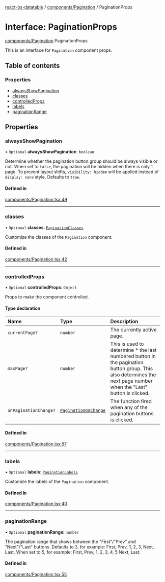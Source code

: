 [react-bs-datatable](../README.md) / [components/Pagination](../modules/components_Pagination.md) / PaginationProps

# Interface: PaginationProps

[components/Pagination](../modules/components_Pagination.md).PaginationProps

This is an interface for `Pagination` component props.

## Table of contents

### Properties

- [alwaysShowPagination](components_Pagination.PaginationProps.md#alwaysshowpagination)
- [classes](components_Pagination.PaginationProps.md#classes)
- [controlledProps](components_Pagination.PaginationProps.md#controlledprops)
- [labels](components_Pagination.PaginationProps.md#labels)
- [paginationRange](components_Pagination.PaginationProps.md#paginationrange)

## Properties

### alwaysShowPagination

• `Optional` **alwaysShowPagination**: `boolean`

Determine whether the pagination button group should be always visible or not.
When set to `false`, the pagination will be hidden when there is only 1 page.
To prevent layout shifts, `visibility: hidden` will be applied instead of
`display: none` style. Defaults to `true`.

#### Defined in

[components/Pagination.tsx:49](https://github.com/imballinst/react-bs-datatable/blob/master/src/components/Pagination.tsx#L49)

___

### classes

• `Optional` **classes**: [`PaginationClasses`](components_Pagination.PaginationClasses.md)

Customize the classes of the `Pagination` component.

#### Defined in

[components/Pagination.tsx:42](https://github.com/imballinst/react-bs-datatable/blob/master/src/components/Pagination.tsx#L42)

___

### controlledProps

• `Optional` **controlledProps**: `Object`

Props to make the component controlled.

#### Type declaration

| Name | Type | Description |
| :------ | :------ | :------ |
| `currentPage?` | `number` | The currently active page. |
| `maxPage?` | `number` | This is used to determine * the last numbered button in the pagination button group. This also determines the next page number when the "Last" button is clicked. |
| `onPaginationChange?` | [`PaginationOnChange`](../modules/helpers_types.md#paginationonchange) | The function fired when any of the pagination buttons is clicked. |

#### Defined in

[components/Pagination.tsx:57](https://github.com/imballinst/react-bs-datatable/blob/master/src/components/Pagination.tsx#L57)

___

### labels

• `Optional` **labels**: [`PaginationLabels`](components_Pagination.PaginationLabels.md)

Customize the labels of the `Pagination` component.

#### Defined in

[components/Pagination.tsx:40](https://github.com/imballinst/react-bs-datatable/blob/master/src/components/Pagination.tsx#L40)

___

### paginationRange

• `Optional` **paginationRange**: `number`

The pagination range that shows between the "First"/"Prev" and "Next"/"Last" buttons.
Defaults to 3, for example: First, Prev, 1, 2, 3, Next, Last.
When set to 5, for example: First, Prev, 1, 2, 3, 4, 5 Next, Last.

#### Defined in

[components/Pagination.tsx:55](https://github.com/imballinst/react-bs-datatable/blob/master/src/components/Pagination.tsx#L55)
